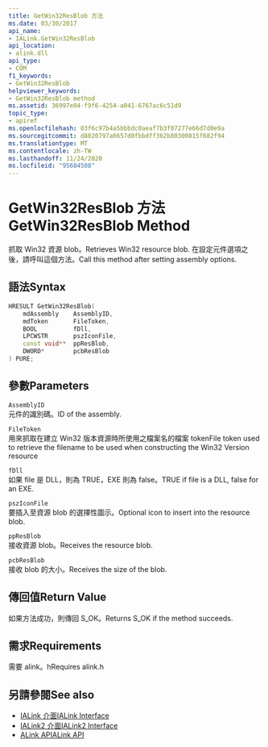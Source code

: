 ```yaml
---
title: GetWin32ResBlob 方法
ms.date: 03/30/2017
api_name:
- IALink.GetWin32ResBlob
api_location:
- alink.dll
api_type:
- COM
f1_keywords:
- GetWin32ResBlob
helpviewer_keywords:
- GetWin32ResBlob method
ms.assetid: 36997e04-f9f6-4254-a041-6767ac6c51d9
topic_type:
- apiref
ms.openlocfilehash: 03f6c97b4a5bbbdc0aeaf7b3f07277e66d7d0e9a
ms.sourcegitcommit: d8020797a6657d0fbbdff362b80300815f682f94
ms.translationtype: MT
ms.contentlocale: zh-TW
ms.lasthandoff: 11/24/2020
ms.locfileid: "95684508"
---
```

# <a name="getwin32resblob-method"></a><span data-ttu-id="59eb7-102">GetWin32ResBlob 方法</span><span class="sxs-lookup"><span data-stu-id="59eb7-102">GetWin32ResBlob Method</span></span>

<span data-ttu-id="59eb7-103">抓取 Win32 資源 blob。</span><span class="sxs-lookup"><span data-stu-id="59eb7-103">Retrieves Win32 resource blob.</span></span> <span data-ttu-id="59eb7-104">在設定元件選項之後，請呼叫這個方法。</span><span class="sxs-lookup"><span data-stu-id="59eb7-104">Call this method after setting assembly options.</span></span>  
  
## <a name="syntax"></a><span data-ttu-id="59eb7-105">語法</span><span class="sxs-lookup"><span data-stu-id="59eb7-105">Syntax</span></span>  
  
```cpp  
HRESULT GetWin32ResBlob(  
    mdAssembly    AssemblyID,  
    mdToken       FileToken,  
    BOOL          fDll,  
    LPCWSTR       pszIconFile,  
    const void**  ppResBlob,  
    DWORD*        pcbResBlob  
) PURE;  
```  
  
## <a name="parameters"></a><span data-ttu-id="59eb7-106">參數</span><span class="sxs-lookup"><span data-stu-id="59eb7-106">Parameters</span></span>  

 `AssemblyID`  
 <span data-ttu-id="59eb7-107">元件的識別碼。</span><span class="sxs-lookup"><span data-stu-id="59eb7-107">ID of the assembly.</span></span>  
  
 `FileToken`  
 <span data-ttu-id="59eb7-108">用來抓取在建立 Win32 版本資源時所使用之檔案名的檔案 token</span><span class="sxs-lookup"><span data-stu-id="59eb7-108">File token used to retrieve the filename to be used when constructing the Win32 Version resource</span></span>  
  
 `fDll`  
 <span data-ttu-id="59eb7-109">如果 file 是 DLL，則為 TRUE，EXE 則為 false。</span><span class="sxs-lookup"><span data-stu-id="59eb7-109">TRUE if file is a DLL, false for an EXE.</span></span>  
  
 `pszIconFile`  
 <span data-ttu-id="59eb7-110">要插入至資源 blob 的選擇性圖示。</span><span class="sxs-lookup"><span data-stu-id="59eb7-110">Optional icon to insert into the resource blob.</span></span>  
  
 `ppResBlob`  
 <span data-ttu-id="59eb7-111">接收資源 blob。</span><span class="sxs-lookup"><span data-stu-id="59eb7-111">Receives the resource blob.</span></span>  
  
 `pcbResBlob`  
 <span data-ttu-id="59eb7-112">接收 blob 的大小。</span><span class="sxs-lookup"><span data-stu-id="59eb7-112">Receives the size of the blob.</span></span>  
  
## <a name="return-value"></a><span data-ttu-id="59eb7-113">傳回值</span><span class="sxs-lookup"><span data-stu-id="59eb7-113">Return Value</span></span>  

 <span data-ttu-id="59eb7-114">如果方法成功，則傳回 S_OK。</span><span class="sxs-lookup"><span data-stu-id="59eb7-114">Returns S_OK if the method succeeds.</span></span>  
  
## <a name="requirements"></a><span data-ttu-id="59eb7-115">需求</span><span class="sxs-lookup"><span data-stu-id="59eb7-115">Requirements</span></span>  

 <span data-ttu-id="59eb7-116">需要 alink。h</span><span class="sxs-lookup"><span data-stu-id="59eb7-116">Requires alink.h</span></span>  
  
## <a name="see-also"></a><span data-ttu-id="59eb7-117">另請參閱</span><span class="sxs-lookup"><span data-stu-id="59eb7-117">See also</span></span>

- [<span data-ttu-id="59eb7-118">IALink 介面</span><span class="sxs-lookup"><span data-stu-id="59eb7-118">IALink Interface</span></span>](ialink-interface.md)
- [<span data-ttu-id="59eb7-119">IALink2 介面</span><span class="sxs-lookup"><span data-stu-id="59eb7-119">IALink2 Interface</span></span>](ialink2-interface.md)
- [<span data-ttu-id="59eb7-120">ALink API</span><span class="sxs-lookup"><span data-stu-id="59eb7-120">ALink API</span></span>](index.md)
